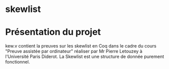# skewlist

Présentation du projet
==
kew.v contient la preuves sur les skewlist en Coq dans le cadre du cours "Preuve assistée par ordinateur" réaliser par Mr Pierre Letouzey à l'Université Paris Diderot.
La Skewlist est une structure de donnée purement fonctionnel.
